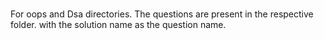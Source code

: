 #
For oops and Dsa directories.
The questions  are present in the respective folder.
with the solution name as the question name.
